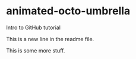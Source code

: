 # animated-octo-umbrella
Intro to GitHub tutorial

This is a new line in the readme file.

This is some more stuff.
